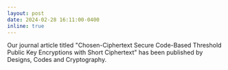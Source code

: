 ```yaml
---
layout: post
date: 2024-02-28 16:11:00-0400
inline: true
---
```


Our journal article titled "Chosen-Ciphertext Secure Code-Based Threshold Public Key Encryptions with Short Ciphertext" has been published by Designs, Codes and Cryptography.
